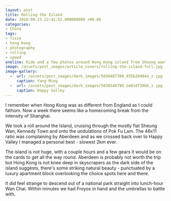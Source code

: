 ```yaml
---
layout: post
title: Rolling the Island
date: 2010-09-23 22:41:52.000000000 +08:00
categories:
- China
tags:
- fixie
- hong kong
- photography
- rolling
- speed
oneline: Ride and a few photos around Hong Kong island from Sheung want to Happy Valley - the long way round.
image: /assets/post_images/article_covers/rolling-the-island-full.jpg
image-gallery:
  -  url: /assets/post_images/dark_images/5036487780_455b20404e_z.jpg
     caption: Yang Ming
  -  url: /assets/post_images/dark_images/5036546790_2e01df39bb_z.jpg
     caption: Happy Valley
---
```

I remember when Hong Kong was as different from England as I could fathom. Now a week there seems like a homecoming break from the intensity of Shanghai.

We took a roll around the Island, cruising through the mostly flat Sheung Wan, Kennedy Town and onto the undulations of Pok Fu Lam. The 46x11 ratio was complaining by Aberdeen and as we crossed back over to Happy Valley I managed a personal best - slowest 2km ever.

The island is not huge, with a couple hours and a few gears it would be on the cards to get all the way round. Aberdeen is probably not worth the trip but Hong Kong is not knee deep in skyscrapers as the dark side of the island suggests, there's some striking natural beauty - punctuated by a luxury apartment block overlooking the choice spots here and there. 

It did feel strange to descend out of a national park straight into lunch-hour Wan Chai. Within minutes we had Froyos in hand and the umbrellas to battle with.
